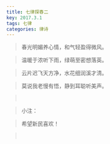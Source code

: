 ```yaml
---
title: 七律探春二
key: 2017.3.1
tags: 七律
categories: 律诗
---
```


<blockquote class="blockquote-center">春光明媚养心情，和气轻盈得微风。
</blockquote>
<blockquote class="blockquote-center">温暖于浓听下雨，绿萌至密想落英。
</blockquote>
<blockquote class="blockquote-center">云片迟飞天方净，水花细润溪才清。
</blockquote>
<blockquote class="blockquote-center">莫说我老慢有悟，静到耳聪听美声。
</blockquote>
<blockquote class="blockquote-center"></br>
</blockquote>
<blockquote class="blockquote-center">小注：
</blockquote>
<blockquote class="blockquote-center">希望新民喜欢！
</blockquote>
<blockquote class="blockquote-center"></br>
</blockquote>
